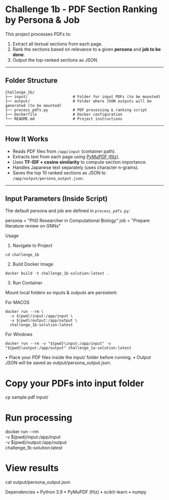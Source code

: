 # Challenge 1b - PDF Section Ranking by Persona & Job

This project processes PDFs to:
1. Extract all textual sections from each page.
2. Rank the sections based on relevance to a given **persona** and **job to be done**.
3. Output the top-ranked sections as JSON.

---

## **Folder Structure**

```
Challenge_1b/
├── input/                    # Folder for input PDFs (to be mounted)
├── output/                   # Folder where JSON outputs will be generated (to be mounted)
├── process_pdfs.py           # PDF processing & ranking script
├── Dockerfile                # Docker configuration
└── README.md                 # Project instructions
```

---

## **How It Works**
- Reads PDF files from `/app/input` (container path).
- Extracts text from each page using [PyMuPDF (fitz)](https://pymupdf.readthedocs.io/).
- Uses **TF-IDF + cosine similarity** to compute section importance.
- Handles Japanese text separately (uses character n-grams).
- Saves the top 10 ranked sections as JSON to `/app/output/persona_output.json`.

---

## **Input Parameters (Inside Script)**
The default persona and job are defined in `process_pdfs.py`:

persona = "PhD Researcher in Computational Biology"
job = "Prepare literature review on GNNs"


Usage

1. Navigate to Project
```
cd challenge_1b
```

2. Build Docker Image

```
docker build -t challenge_1b-solution:latest .

```

3. Run Container

Mount local folders so inputs & outputs are persistent:

For MACOS

```
docker run --rm \
  -v $(pwd)/input:/app/input \
  -v $(pwd)/output:/app/output \
  challenge_1b-solution:latest
```

For Windows

```
docker run --rm -v "${pwd}\input:/app/input" -v "${pwd}\output:/app/output" challenge_1a-solution:latest     
```

•	Place your PDF files inside the input/ folder before running.
•	Output JSON will be saved as output/persona_output.json.

   # Copy your PDFs into input folder
cp sample.pdf input/

# Run processing
docker run --rm \
  -v $(pwd)/input:/app/input \
  -v $(pwd)/output:/app/output \
  challenge_1b-solution:latest

# View results
cat output/persona_output.json



Dependencies
	•	Python 3.9
	•	PyMuPDF (fitz)
	•	scikit-learn
	•	numpy
